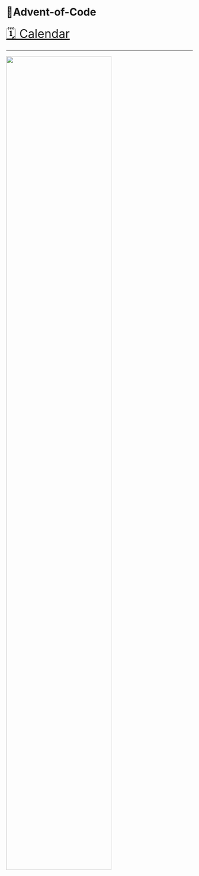 # 🎄Advent-of-Code
<a href="https://adventofcode.com/" style="font-size: 2rem">🗓️ Calendar</a>

---

<img src = "https://repository-images.githubusercontent.com/112706767/160be980-3b1a-11eb-9dbe-439a40adfa99" style="width: 75%;">
